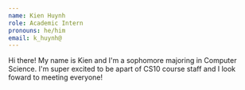 ```yaml
---
name: Kien Huynh
role: Academic Intern
pronouns: he/him
email: k_huynh@
---
```

Hi there! My name is Kien and I'm a sophomore majoring in Computer Science. I'm super excited to be apart of CS10 course staff and I look foward to meeting everyone!

